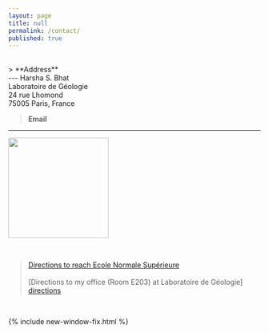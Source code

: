 ```yaml
---
layout: page
title: null
permalink: /contact/
published: true
---
```

<br>
> **Address**<br>
---
Harsha S. Bhat<br>
Laboratoire de Géologie<br>
24 rue Lhomond<br>
75005 Paris, France

<br>

> **Email**<br>
---
<a href="mailto:harsha.bhat@ens.fr"><img src="{{site.baseurl}}/images/email.png" class="responsive"></a>

<br>

> [Directions to reach Ecole Normale Supérieure][gmaps]<br><br>
> [Directions to my office (Room E203) at Laboratoire de Géologie] [directions] 


<br>

{% include new-window-fix.html %}

[directions]: {{site.baseurl}}/files/directions.pdf
[gmaps]: https://goo.gl/maps/imridvjJr7GPFYjY8

<style>
.responsive {
  width: 200px;
  max-width: 300px;
  height: auto;
}
</style>